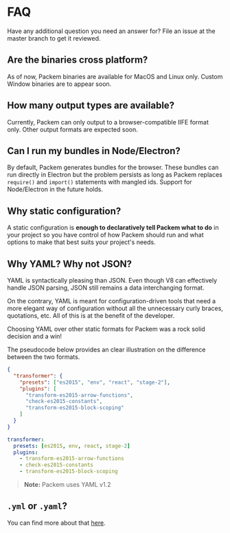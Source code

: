 # FAQ

Have any additional question you need an answer for? File an issue at the master branch to get it reviewed.

## Are the binaries cross platform?

As of now, Packem binaries are available for MacOS and Linux only. Custom Window binaries are to appear soon.

## How many output types are available?

Currently, Packem can only output to a browser-compatible IIFE format only. Other output formats are expected soon.

## Can I run my bundles in Node/Electron?

By default, Packem generates bundles for the browser. These bundles can run directly in Electron but the problem persists as long as Packem replaces `require()` and `import()` statements with mangled ids. Support for Node/Electron in the future holds.

## Why static configuration?

A static configuration is **enough to declaratively tell Packem what to do** in your project so you have control of how Packem should run and what options to make that best suits your project's needs.

## Why YAML? Why not JSON?

YAML is syntactically pleasing than JSON. Even though V8 can effectively handle JSON parsing, JSON still remains a data interchanging format.

On the contrary, YAML is meant for configuration-driven tools that need a more elegant way of configuration without all the unnecessary curly braces, quotations, etc. All of this is at the benefit of the developer.

Choosing YAML over other static formats for Packem was a rock solid decision and a win!

The pseudocode below provides an clear illustration on the difference between the two formats.

```json
{
  "transformer": {
    "presets": ["es2015", "env", "react", "stage-2"],
    "plugins": [
      "transform-es2015-arrow-functions",
      "check-es2015-constants",
      "transform-es2015-block-scoping"
    ]
  }
}
```

```yaml
transformer:
  presets: [es2015, env, react, stage-2]
  plugins:
    - transform-es2015-arrow-functions
    - check-es2015-constants
    - transform-es2015-block-scoping
```

> __Note:__ Packem uses YAML v1.2

## `.yml` or `.yaml`?

You can find more about that [here](https://stackoverflow.com/a/22268973).
